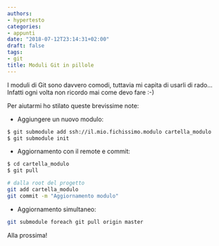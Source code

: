 ```yaml
---
authors:
- hypertesto
categories:
- appunti
date: "2018-07-12T23:14:31+02:00"
draft: false
tags:
- git
title: Moduli Git in pillole
---
```


I moduli di Git sono davvero comodi, tuttavia mi capita di usarli di rado... Infatti ogni volta non ricordo mai come devo fare :-)

Per aiutarmi ho stilato queste brevissime note:

* Aggiungere un nuovo modulo:

```bash
$ git submodule add ssh://il.mio.fichissimo.modulo cartella_modulo
$ git submodule init
```

* Aggiornamento con il remote e commit:

```bash
$ cd cartella_modulo
$ git pull

# dalla root del progetto
git add cartella_modulo
git commit -m "Aggiornamento modulo"
```

* Aggiornamento simultaneo:

```bash
git submodule foreach git pull origin master
```

Alla prossima!
